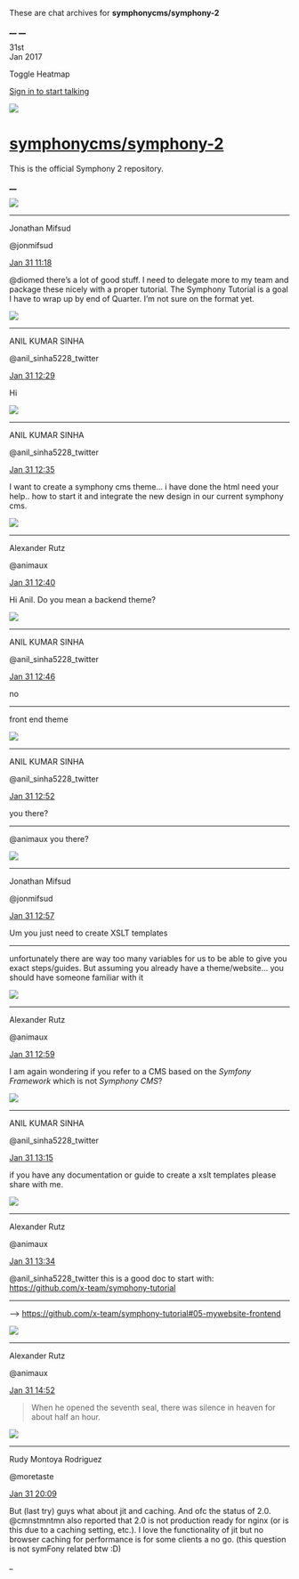 These are chat archives for **symphonycms/symphony-2**

[__](/symphonycms/symphony-2/archives/2017/02/01)
[__](/symphonycms/symphony-2/archives/2017/01/30)

31st  
Jan 2017

Toggle Heatmap

[Sign in to start talking](/login?action=login&button=archive-login)

![](https://avatars-02.gitter.im/group/iv/3/57542c45c43b8c601977197e?s=48)

#  [symphonycms/symphony-2](/symphonycms/symphony-2)

This is the official Symphony 2 repository.

[ __ ](/orgs/symphonycms/rooms "More symphonycms rooms" )

![](https://avatars1.githubusercontent.com/u/859775?v=3&s=30)

__ __

Jonathan Mifsud

@jonmifsud

[Jan 31
11:18](https://gitter.im/symphonycms/symphony-2?at=58907296dcb66e4f76d1fa6c ""
)

@diomed there’s a lot of good stuff. I need to delegate more to my team and
package these nicely with a proper tutorial. The Symphony Tutorial is a goal I
have to wrap up by end of Quarter. I’m not sure on the format yet.

![](https://pbs.twimg.com/profile_images/1501957688/Anil_Photo_bigger.jpg)

__ __

ANIL KUMAR SINHA

@anil_sinha5228_twitter

[Jan 31
12:29](https://gitter.im/symphonycms/symphony-2?at=5890833b4c04e9a44e51b768 ""
)

Hi

![](https://pbs.twimg.com/profile_images/1501957688/Anil_Photo_bigger.jpg)

__ __

ANIL KUMAR SINHA

@anil_sinha5228_twitter

[Jan 31
12:35](https://gitter.im/symphonycms/symphony-2?at=589084895309d6b3588da9d0 ""
)

I want to create a symphony cms theme... i have done the html need your help..
how to start it and integrate the new design in our current symphony cms.

![](https://avatars2.githubusercontent.com/u/446874?v=3&s=30)

__ __

Alexander Rutz

@animaux

[Jan 31
12:40](https://gitter.im/symphonycms/symphony-2?at=589085c4e836bf7010b33f69 ""
)

Hi Anil. Do you mean a backend theme?

![](https://pbs.twimg.com/profile_images/1501957688/Anil_Photo_bigger.jpg)

__ __

ANIL KUMAR SINHA

@anil_sinha5228_twitter

[Jan 31
12:46](https://gitter.im/symphonycms/symphony-2?at=58908714dcb66e4f76d26308 ""
)

no

__ __

front end theme

![](https://pbs.twimg.com/profile_images/1501957688/Anil_Photo_bigger.jpg)

__ __

ANIL KUMAR SINHA

@anil_sinha5228_twitter

[Jan 31
12:52](https://gitter.im/symphonycms/symphony-2?at=58908874fba5bfea06ae5c02 ""
)

you there?

__ __

@animaux you there?

![](https://avatars1.githubusercontent.com/u/859775?v=3&s=30)

__ __

Jonathan Mifsud

@jonmifsud

[Jan 31
12:57](https://gitter.im/symphonycms/symphony-2?at=589089cde836bf7010b35619 ""
)

Um you just need to create XSLT templates

__ __

unfortunately there are way too many variables for us to be able to give you
exact steps/guides. But assuming you already have a theme/website… you should
have someone familiar with it

![](https://avatars2.githubusercontent.com/u/446874?v=3&s=30)

__ __

Alexander Rutz

@animaux

[Jan 31
12:59](https://gitter.im/symphonycms/symphony-2?at=58908a1bc0f28dd86266975b ""
)

I am again wondering if you refer to a CMS based on the _Symfony Framework_
which is not _Symphony CMS_?

![](https://pbs.twimg.com/profile_images/1501957688/Anil_Photo_bigger.jpg)

__ __

ANIL KUMAR SINHA

@anil_sinha5228_twitter

[Jan 31
13:15](https://gitter.im/symphonycms/symphony-2?at=58908de5fba5bfea06ae77ad ""
)

if you have any documentation or guide to create a xslt templates please share
with me.

![](https://avatars2.githubusercontent.com/u/446874?v=3&s=30)

__ __

Alexander Rutz

@animaux

[Jan 31
13:34](https://gitter.im/symphonycms/symphony-2?at=589092514c04e9a44e520ce8 ""
)

@anil_sinha5228_twitter this is a good doc to start with:
<https://github.com/x-team/symphony-tutorial>

__ __

—&gt; <https://github.com/x-team/symphony-tutorial#05-mywebsite-frontend>

![](https://avatars2.githubusercontent.com/u/446874?v=3&s=30)

__ __

Alexander Rutz

@animaux

[Jan 31
14:52](https://gitter.im/symphonycms/symphony-2?at=5890a4c5e836bf7010b3f838 ""
)

> When he opened the seventh seal, there was silence in heaven for about half
an hour.

![](https://avatars2.githubusercontent.com/u/857982?v=3&s=30)

__ __

Rudy Montoya Rodriguez

@moretaste

[Jan 31
20:09](https://gitter.im/symphonycms/symphony-2?at=5890eeee4c04e9a44e544fcd ""
)

But (last try) guys what about jit and caching. And ofc the status of 2.0.
@cmnstmntmn also reported that 2.0 is not production ready for nginx (or is
this due to a caching setting, etc.). I love the functionality of jit but no
browser caching for performance is for some clients a no go. (this question is
not symFony related btw :D)

_

